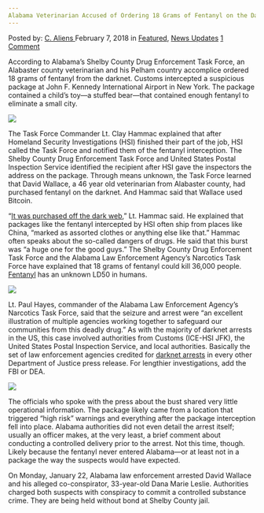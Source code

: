 ```yaml
---
Alabama Veterinarian Accused of Ordering 18 Grams of Fentanyl on the Darknet
---
```

<article class="post-listing post-24717 post type-post status-publish format-standard has-post-thumbnail hentry category-deepdot-news category-news-updates tag-1766 tag-accused tag-alabama tag-darknet tag-fentanyl tag-grams tag-ordering tag-veterinarian">
<div class="post-inner">
<p class="post-meta">
<span>Posted by: <a href="https://www.deepdotweb.com/author/caliens/" title="">C. Aliens </a></span>
<span>February 7, 2018</span>
<span>in <a href="https://www.deepdotweb.com/category/deepdot-news/" rel="category tag">Featured</a>, <a href="https://www.deepdotweb.com/category/news-updates/" rel="category tag">News Updates</a></span>
<span><a href="https://www.deepdotweb.com/2018/02/07/alabama-veterinarian-accused-ordering-18-grams-fentanyl-darknet/#comments">1 Comment</a></span>
</p>
<div class="clear"></div>
<div class="entry">
<p>According to Alabama’s Shelby County Drug Enforcement Task Force, an Alabaster county veterinarian and his Pelham country accomplice ordered 18 grams of fentanyl from the darknet. Customs intercepted a suspicious package at John F. Kennedy International Airport in New York. The package contained a child&#8217;s toy—a stuffed bear—that contained enough fentanyl to eliminate a small city.</p>
<p><img class="wp-image-24721 aligncenter" src="https://www.deepdotweb.com/wp-content/uploads/2018/02/word-image-13.jpeg" srcset="https://www.deepdotweb.com/wp-content/uploads/2018/02/word-image-13.jpeg 663w, https://www.deepdotweb.com/wp-content/uploads/2018/02/word-image-13-300x149.jpeg 300w, https://www.deepdotweb.com/wp-content/uploads/2018/02/word-image-13-660x330.jpeg 660w" sizes="(max-width: 663px) 100vw, 663px" /></p>
<p>The Task Force Commander Lt. Clay Hammac explained that after Homeland Security Investigations (HSI) finished their part of the job, HSI called the Task Force and notified them of the fentanyl interception. The Shelby County Drug Enforcement Task Force and United States Postal Inspection Service identified the recipient after HSI gave the inspectors the address on the package. Through means unknown, the Task Force learned that David Wallace, a 46 year old veterinarian from Alabaster county, had purchased fentanyl on the darknet. And Hammac said that Wallace used Bitcoin.</p>
<p>“<a href="http://abc3340.com/news/local/trussville-veterinarian-accused-of-buying-18-grams-of-fentanyl-off-the-dark-web">It was purchased off the dark web</a>,” Lt. Hammac said. He explained that packages like the fentanyl intercepted by HSI often ship from places like China, “marked as assorted clothes or anything else like that.” Hammac often speaks about the so-called dangers of drugs. He said that this burst was “a huge one for the good guys.” The Shelby County Drug Enforcement Task Force and the Alabama Law Enforcement Agency’s Narcotics Task Force have explained that 18 grams of fentanyl could kill 36,000 people. <a href="https://www.deepdotweb.com/tag/fentanyl/">Fentanyl</a> has an unknown LD50 in humans.</p>
<p><img class="wp-image-24722 aligncenter" src="https://www.deepdotweb.com/wp-content/uploads/2018/02/word-image-14.jpeg" srcset="https://www.deepdotweb.com/wp-content/uploads/2018/02/word-image-14.jpeg 800w, https://www.deepdotweb.com/wp-content/uploads/2018/02/word-image-14-300x225.jpeg 300w" sizes="(max-width: 800px) 100vw, 800px" /></p>
<p>Lt. Paul Hayes, commander of the Alabama Law Enforcement Agency’s Narcotics Task Force, said that the seizure and arrest were “an excellent illustration of multiple agencies working together to safeguard our communities from this deadly drug.” As with the majority of darknet arrests in the US, this case involved authorities from Customs (ICE-HSI JFK), the United States Postal Inspection Service, and local authorities. Basically the set of law enforcement agencies credited for <a href="https://www.deepdotweb.com/tag/arrested/">darknet arrests</a> in every other Department of Justice press release. For lengthier investigations, add the FBI or DEA.</p>
<p><img class="wp-image-24723 aligncenter" src="https://www.deepdotweb.com/wp-content/uploads/2018/02/word-image-15.jpeg" srcset="https://www.deepdotweb.com/wp-content/uploads/2018/02/word-image-15.jpeg 800w, https://www.deepdotweb.com/wp-content/uploads/2018/02/word-image-15-300x225.jpeg 300w" sizes="(max-width: 800px) 100vw, 800px" /></p>
<p>The officials who spoke with the press about the bust shared very little operational information. The package likely came from a location that triggered “high risk” warnings and everything after the package interception fell into place. Alabama authorities did not even detail the arrest itself; usually an officer makes, at the very least, a brief comment about conducting a controlled delivery prior to the arrest. Not this time, though. Likely because the fentanyl never entered Alabama—or at least not in a package the way the suspects would have expected.</p>
<p>On Monday, January 22, Alabama law enforcement arrested David Wallace and his alleged co-conspirator, 33-year-old Dana Marie Leslie. Authorities charged both suspects with conspiracy to commit a controlled substance crime. They are being held without bond at Shelby County jail.</p>
</div>
<span style="display:none"><a href="https://www.deepdotweb.com/tag/18/" rel="tag">18</a> <a href="https://www.deepdotweb.com/tag/accused/" rel="tag">accused</a> <a href="https://www.deepdotweb.com/tag/alabama/" rel="tag">alabama</a> <a href="https://www.deepdotweb.com/tag/darknet/" rel="tag">darknet</a> <a href="https://www.deepdotweb.com/tag/fentanyl/" rel="tag">fentanyl</a> <a href="https://www.deepdotweb.com/tag/grams/" rel="tag">grams</a> <a href="https://www.deepdotweb.com/tag/ordering/" rel="tag">ordering</a> <a href="https://www.deepdotweb.com/tag/veterinarian/" rel="tag">veterinarian</a></span> <span style="display:none" class="updated">2018-02-07</span>
<div style="display:none" class="vcard author" itemprop="author" itemscope itemtype="http://schema.org/Person"><strong class="fn" itemprop="name"><a href="https://www.deepdotweb.com/author/caliens/" title="Posts by C. Aliens" rel="author">C. Aliens</a></strong></div>
</div>
</article>

